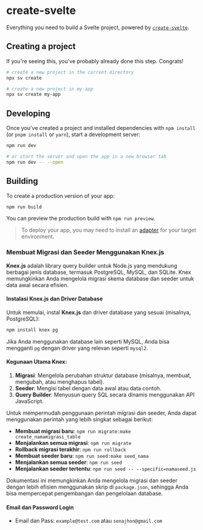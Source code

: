 # create-svelte

Everything you need to build a Svelte project, powered by [`create-svelte`](https://github.com/sveltejs/kit/tree/main/packages/create-svelte).

## Creating a project

If you're seeing this, you've probably already done this step. Congrats!

```bash
# create a new project in the current directory
npx sv create

# create a new project in my-app
npx sv create my-app
```

## Developing

Once you've created a project and installed dependencies with `npm install` (or `pnpm install` or `yarn`), start a development server:

```bash
npm run dev

# or start the server and open the app in a new browser tab
npm run dev -- --open
```

## Building

To create a production version of your app:

```bash
npm run build
```

You can preview the production build with `npm run preview`.

> To deploy your app, you may need to install an [adapter](https://svelte.dev/docs/kit/adapters) for your target environment.

### **Membuat Migrasi dan Seeder Menggunakan Knex.js**

**Knex.js** adalah library query builder untuk Node.js yang mendukung berbagai jenis database, termasuk PostgreSQL, MySQL, dan SQLite. Knex memungkinkan Anda mengelola migrasi skema database dan seeder untuk data awal secara efisien.

#### **Instalasi Knex.js dan Driver Database**

Untuk memulai, instal **Knex.js** dan driver database yang sesuai (misalnya, PostgreSQL):

```bash
npm install knex pg
```

Jika Anda menggunakan database lain seperti MySQL, Anda bisa mengganti `pg` dengan driver yang relevan seperti `mysql2`.

#### **Kegunaan Utama Knex:**

1. **Migrasi**: Mengelola perubahan struktur database (misalnya, membuat, mengubah, atau menghapus tabel).
2. **Seeder**: Mengisi tabel dengan data awal atau data contoh.
3. **Query Builder**: Menyusun query SQL secara dinamis menggunakan API JavaScript.

Untuk mempermudah penggunaan perintah migrasi dan seeder, Anda dapat menggunakan perintah yang lebih singkat sebagai berikut:

- **Membuat migrasi baru**: `npm run migrate:make create_namamigrasi_table`
- **Menjalankan semua migrasi**: `npm run migrate`
- **Rollback migrasi terakhir**: `npm run rollback`
- **Membuat seeder baru**: `npm run seed:make seed_nama`
- **Menjalankan semua seeder**: `npm run seed`
- **Menjalankan seeder tertentu**: `npm run seed -- --specific=namaseed.js`

Dokumentasi ini memungkinkan Anda mengelola migrasi dan seeder dengan lebih efisien menggunakan skrip di `package.json`, sehingga Anda bisa mempercepat pengembangan dan pengelolaan database.

#### **Email dan Password Login**
-	Email dan Pass: `example@test.com` atau `senajhon@gmail.com`